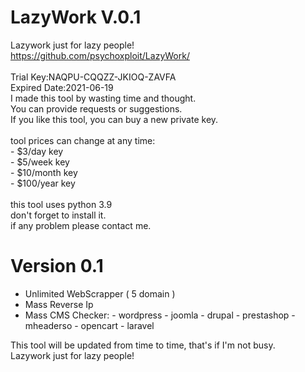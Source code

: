 # LazyWork V.0.1
Lazywork just for lazy people!</br>
https://github.com/psychoxploit/LazyWork/</br>
<br/>
Trial Key:NAQPU-CQQZZ-JKIOQ-ZAVFA</br>
Expired Date:2021-06-19</br>
I made this tool by wasting time and thought.</br>
You can provide requests or suggestions.</br>
If you like this tool, you can buy a new private key.</br>
</br>
tool prices can change at any time:</br>
        - $3/day key</br>
        - $5/week key</br>
        - $10/month key</br>
        - $100/year key</br>
</br>
this tool uses python 3.9</br>
don't forget to install it.</br>
if any problem please contact me.</br>

# Version 0.1
- Unlimited WebScrapper ( 5 domain )
- Mass Reverse Ip
- Mass CMS Checker:
        - wordpress
        - joomla
        - drupal
        - prestashop
        - mheaderso
        - opencart
        - laravel

This tool will be updated from time to time, that's if I'm not busy.</br>
Lazywork just for lazy people!</br>

